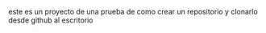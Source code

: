 este es un proyecto de una prueba de como crear un repositorio y clonarlo desde github al escritorio
